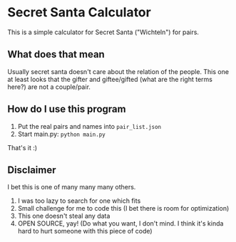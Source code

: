 # Secret Santa Calculator

This is a simple calculator for Secret Santa ("Wichteln") for pairs.

## What does that mean
Usually secret santa doesn't care about the relation of the people. This one at least looks that the gifter and 
giftee/gifted (what are the right terms here?) are not a couple/pair.

## How do I use this program
1. Put the real pairs and names into `pair_list.json`
2. Start main.py: `python main.py`

That's it :)

## Disclaimer
I bet this is one of many many many others. 
1. I was too lazy to search for one which fits
2. Small challenge for me to code this (I bet there is room for optimization) 
3. This one doesn't steal any data
4. OPEN SOURCE, yay! (Do what you want, I don't mind. I think it's kinda hard to hurt someone with this piece of code)

